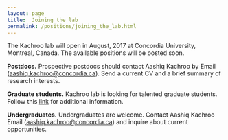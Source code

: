 ```yaml
---
layout: page
title:  Joining the lab
permalink: /positions/joining_the_lab.html
---
```


The Kachroo lab will open in August, 2017 at Concordia University, Montreal, Canada. The available positions will be posted soon.  

**Postdocs.**
Prospective postdocs should contact Aashiq Kachroo by Email (aashiq.kachroo@concordia.ca). Send a current CV and a brief summary of research interests.  

**Graduate students.**
Kachroo lab is looking for talented graduate students. Follow this [link](http://www.concordia.ca/artsci/academics/graduate/chem-phys-bio-opportunities/msc-phd-postdoc-applied-synthetic-biology.html?utm_content=buffer82c6e&utm_medium=social&utm_source=twitter.com&utm_campaign=buffer) for additional information.

**Undergraduates.**
Undergraduates are welcome. Contact Aashiq Kachroo Email (aashiq.kachroo@concordia.ca) and inquire about current opportunities.

